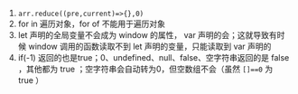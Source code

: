 1. `arr.reduce((pre,current)=>{},0)`
2. for in 遍历对象，for of 不能用于遍历对象
3. let 声明的全局变量不会成为 window 的属性， var 声明的会；这就导致有时候 window 调用的函数读取不到 let 声明的变量，只能读取到 var 声明的
4. if(-1) 返回的也是true；0、undefined、null、false、空字符串返回的是 false ，其他都为 true ；空字符串会自动转为0，但空数组不会（虽然 `[]==0` 为 true ）

